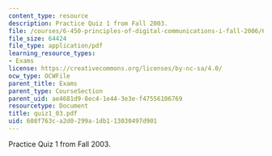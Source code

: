 ```yaml
---
content_type: resource
description: Practice Quiz 1 from Fall 2003.
file: /courses/6-450-principles-of-digital-communications-i-fall-2006/608f763ca2d0299a1db113030497d901_quiz1_03.pdf
file_size: 64424
file_type: application/pdf
learning_resource_types:
- Exams
license: https://creativecommons.org/licenses/by-nc-sa/4.0/
ocw_type: OCWFile
parent_title: Exams
parent_type: CourseSection
parent_uid: ae4681d9-8ec4-1e44-3e3e-f47556106769
resourcetype: Document
title: quiz1_03.pdf
uid: 608f763c-a2d0-299a-1db1-13030497d901
---
```

Practice Quiz 1 from Fall 2003.